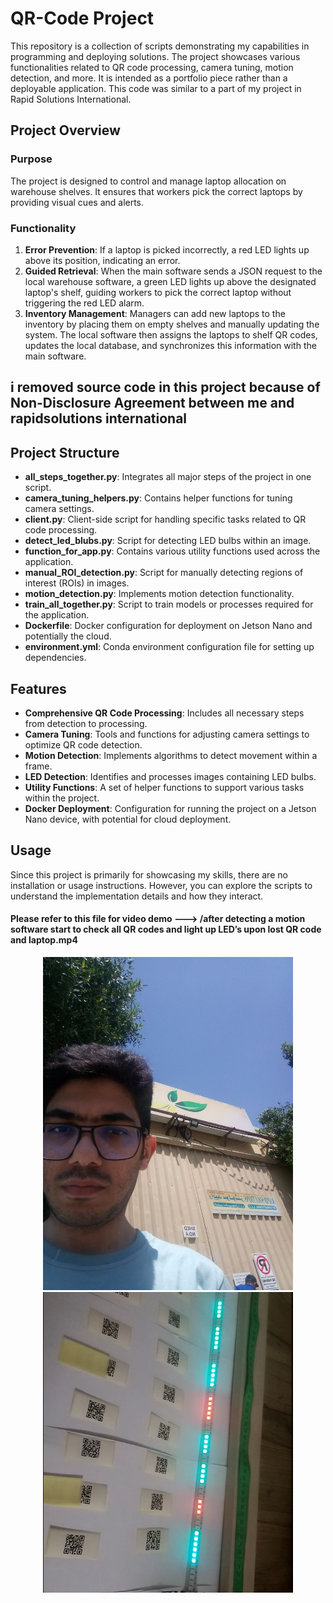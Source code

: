 # QR-Code Project

This repository is a collection of scripts demonstrating my capabilities in programming and deploying solutions. The project showcases various functionalities related to QR code processing, camera tuning, motion detection, and more. It is intended as a portfolio piece rather than a deployable application. This code was similar to a part of my project in Rapid Solutions International.

## Project Overview

### Purpose
The project is designed to control and manage laptop allocation on warehouse shelves. It ensures that workers pick the correct laptops by providing visual cues and alerts.

### Functionality
1. **Error Prevention**: If a laptop is picked incorrectly, a red LED lights up above its position, indicating an error.
2. **Guided Retrieval**: When the main software sends a JSON request to the local warehouse software, a green LED lights up above the designated laptop's shelf, guiding workers to pick the correct laptop without triggering the red LED alarm.
3. **Inventory Management**: Managers can add new laptops to the inventory by placing them on empty shelves and manually updating the system. The local software then assigns the laptops to shelf QR codes, updates the local database, and synchronizes this information with the main software.

## **i removed source code in this project because of Non-Disclosure Agreement between me and rapidsolutions international**

## Project Structure

- **all_steps_together.py**: Integrates all major steps of the project in one script.
- **camera_tuning_helpers.py**: Contains helper functions for tuning camera settings.
- **client.py**: Client-side script for handling specific tasks related to QR code processing.
- **detect_led_blubs.py**: Script for detecting LED bulbs within an image.
- **function_for_app.py**: Contains various utility functions used across the application.
- **manual_ROI_detection.py**: Script for manually detecting regions of interest (ROIs) in images.
- **motion_detection.py**: Implements motion detection functionality.
- **train_all_together.py**: Script to train models or processes required for the application.
- **Dockerfile**: Docker configuration for deployment on Jetson Nano and potentially the cloud.
- **environment.yml**: Conda environment configuration file for setting up dependencies.

## Features

- **Comprehensive QR Code Processing**: Includes all necessary steps from detection to processing.
- **Camera Tuning**: Tools and functions for adjusting camera settings to optimize QR code detection.
- **Motion Detection**: Implements algorithms to detect movement within a frame.
- **LED Detection**: Identifies and processes images containing LED bulbs.
- **Utility Functions**: A set of helper functions to support various tasks within the project.
- **Docker Deployment**: Configuration for running the project on a Jetson Nano device, with potential for cloud deployment.

## Usage

Since this project is primarily for showcasing my skills, there are no installation or usage instructions. However, you can explore the scripts to understand the implementation details and how they interact.

#### Please refer to this file for video demo ---> /after detecting a motion software start to check all QR codes and light up LED’s upon lost QR code and laptop.mp4
<p align="center">
  <img src="https://github.com/Cph4v/QR_code_detection_real_time/blob/main/photo_2024-06-09_15-04-02.jpg" width="400"/>
  <img src="https://github.com/Cph4v/QR_code_detection_real_time/blob/main/edited2.png" width="400"/>
</p>


